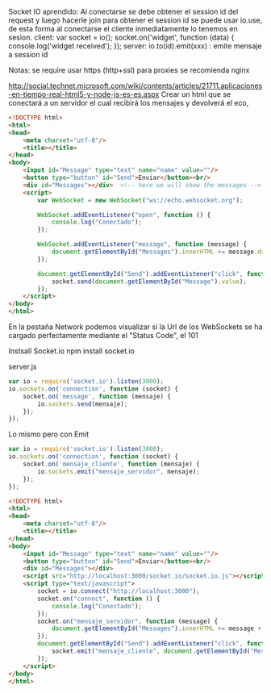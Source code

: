 Socket IO
aprendido:
	Al conectarse se debe obtener el session id del request y luego hacerle join
	para obtener el session id se puede usar io.use, de esta forma al conectarse
	el cliente inmediatamente lo tenemos en sesion.
client:
	var socket = io();
	socket.on('widget', function (data) {
				console.log('widget received');
			});
server:
	io.to(id).emit(xxx)	: emite mensaje a session id
	
Notas: 
	se require usar https (http+ssl) para proxies se recomienda nginx
	

http://social.technet.microsoft.com/wiki/contents/articles/21711.aplicaciones-en-tiempo-real-html5-y-node-js-es-es.aspx
Crear un html que se conectará a un servidor el cual recibirá los mensajes y devolverá el eco,

~~~html
<!DOCTYPE html>
<html>
<head>
    <meta charset="utf-8"/>
    <title></title>
</head>
<body>
    <input id="Message" type="text" name="name" value=""/>
    <button type="button" id="Send">Enviar</button><br/>
    <div id="Messages"></div>  <!-- here we will show the messages -->
    <script>
        var WebSocket = new WebSocket("ws://echo.websocket.org");

        WebSocket.addEventListener("open", function () {
            console.log("Conectado");
        });

        WebSocket.addEventListener("message", function (message) {
            document.getElementById("Messages").innerHTML += message.data + "<br />";
        });

        document.getElementById("Send").addEventListener("click", function () {
            socket.send(document.getElementById("Message").value);
        });
    </script>
</body>
</html>
~~~

En la pestaña Network podemos visualizar si la Url de los WebSockets se ha cargado perfectamente mediante el "Status Code", el 101

Instsall Socket.io
    npm install socket.io

server.js
~~~javascript
var io = require('socket.io').listen(3000);
io.sockets.on('connection', function (socket) {
    socket.on('message', function (mensaje) {
        io.sockets.send(mensaje);
    });
});
~~~




Lo mismo pero con Emit

~~~javascript
var io = require('socket.io').listen(3000);
io.sockets.on('connection', function (socket) {
    socket.on('mensaje_cliente', function (mensaje) {
        io.sockets.emit("mensaje_servidor", mensaje);
    });
});
~~~

~~~html
<!DOCTYPE html>
<html>
<head>
    <meta charset="utf-8"/>
    <title></title>
</head>
<body>
    <input id="Message" type="text" name="name" value=""/>
    <button type="button" id="Send">Enviar</button><br/>
    <div id="Messages"></div>
    <script src="http://localhost:3000/socket.io/socket.io.js"></script>
    <script type="text/javascript">
        socket = io.connect("http://localhost:3000");
        socket.on("connect", function () {
            console.log("Conectado");
        });
        socket.on("mensaje_servidor", function (message) {
            document.getElementById("Messages").innerHTML += message + "<br />";
        });
        document.getElementById("Send").addEventListener("click", function () {
            socket.emit("mensaje_cliente", document.getElementById("Message").value);
        });
    </script>
</body>
</html>
~~~